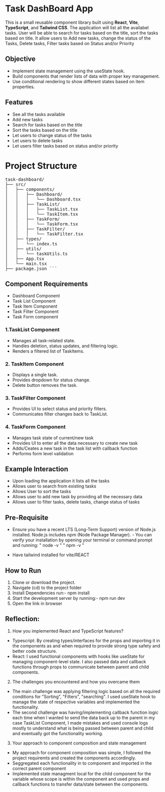 # Task DashBoard App
This is a small reusable component library built using **React**, **Vite**, **TypeScript**, and **Tailwind CSS**. The application will list all the availabel tasks. User will be able to search for tasks based on the title, sort the tasks based on title. It allow users to Add new tasks, change the status of the Tasks, Delete tasks, Filter tasks based on Status and/or Priority 

## Objective
- Implement state management using the useState hook.
- Build components  that render lists of data with proper key management.
- Use conditional rendering to show different states based on item properties.

## Features
- See all the tasks available
- Add new tasks 
- Search for tasks based on the title
- Sort the tasks based on the title
- Let users to change status of the tasks
- Let users to delete tasks
- Let users filter tasks based on status and/or priority

# Project Structure
<pre>
task-dashboard/
├── src/
│   ├── components/
│   │   ├── Dashboard/
│   │   │   └── Dashboard.tsx
│   │   ├── TaskList/
│   │   │   ├── TaskList.tsx
│   │   │   └── TaskItem.tsx
│   │   ├── TaskForm/
│   │   │   └── TaskForm.tsx
│   │   ├── TaskFilter/
│   │   │   └── TaskFilter.tsx
│   ├── types/
│   │   └── index.ts
│   ├── utils/
│   │   └── taskUtils.ts
│   ├── App.tsx
│   └── main.tsx
├── package.json ```</pre>



## Component Requirements
- Dashboard Component
- Task List Component
- Task Item Component
- Task Filter Component
- Task Form component

### 1.TaskList Component
- Manages all task-related state.
- Handles deletion, status updates, and filtering logic.
- Renders a filtered list of TaskItems.

### 2. TaskItem Component
- Displays a single task.
- Provides dropdown for status change.
- Delete button removes the task.

### 3. TaskFilter Component
- Provides UI to select status and priority filters.
- Communicates filter changes back to TaskList.

### 4. TaskForm Component
- Manages task state of current/new task 
- Provides UI to enter all the data necessary to create new task
- Adds/Ceates a new task in the task list with callback function
- Performs form level validation

## Example Interaction
- Upon loading the application it lists all the tasks
- Allows user to search from existing tasks
- Allows User to sort the tasks
- Allows user to add new task by providing all the necessary data
- Allows user to filter tasks, delete tasks, change status of tasks

## Pre-Requisite 
- Ensure you have a recent LTS (Long-Term Support) version of Node.js installed. Node.js includes npm (Node Package Manager). - You can verify your installation by opening your terminal or command prompt and running:
    " node -v "
    " npm -v "

- Have tailwind installed for vite/REACT

## How to Run
1. Clone or download the project.
2. Navigate (cd) to the project folder
3. Install Dependencies run:-  npm install
4. Start the development server by running:- npm run dev
5. Open the link in browser


## Reflection:
1. How you implemented React and TypeScript features?
- Typescript: By creating types/interfaces for the props and importing it in the components as and when required to provide strong type safety and better code structure.
- React: I used functional components with hooks like useState for managing component-level state. I also passed data and callback functions through props to communicate between parent and child components.

2. The challenges you encountered and how you overcame them
- The main challenge was applying filtering logic based on all the required conditions for "Sorting", "Filters", "searching". I used useState hook to manage the state of respective variables and implemented the functionality.
- The second challenge was having/implementing callback function logic each time when I wanted to send the data back up to the parent in my case TaskList Component, I made mistakes and used console logs mostly to understand what is being passed between parent and child and eventually got the functionality working.

3. Your approach to component composition and state management
- My approach for component composition was simple, I followed the project requiremts and created the components accordingly.
- Seggregated each functionality in to component and imported in the correct parent component
- Implemented state managment local for the child component for the variable whose scope is within the component and used props and callback functions to transfer data/state between the components.






